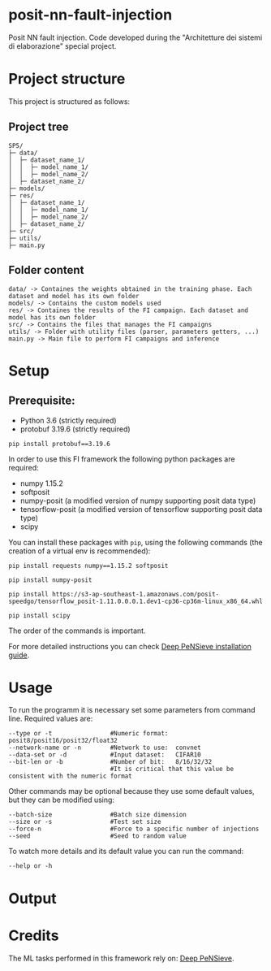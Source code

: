 # posit-nn-fault-injection
Posit NN fault injection. Code developed during the "Architetture dei sistemi di elaborazione" special project.

# Project structure

This project is structured as follows:

## Project tree
```
SP5/
├─ data/
│  ├─ dataset_name_1/
│  │  ├─ model_name_1/
│  │  ├─ model_name_2/
│  ├─ dataset_name_2/
├─ models/
├─ res/
│  ├─ dataset_name_1/
│  │  ├─ model_name_1/
│  │  ├─ model_name_2/
│  ├─ dataset_name_2/
├─ src/
├─ utils/
├─ main.py
```

## Folder content
```
data/ -> Containes the weights obtained in the training phase. Each dataset and model has its own folder
models/ -> Contains the custom models used
res/ -> Containes the results of the FI campaign. Each dataset and model has its own folder
src/ -> Contains the files that manages the FI campaigns
utils/ -> Folder with utility files (parser, parameters getters, ...)
main.py -> Main file to perform FI campaigns and inference
```

# Setup
## Prerequisite:
- Python 3.6 (strictly required)
- protobuf 3.19.6 (strictly required)
```
pip install protobuf==3.19.6
```
In order to use this FI framework the following python packages are required:

- numpy 1.15.2
- softposit
- numpy-posit (a modified version of numpy supporting posit data type)
- tensorflow-posit (a modified version of tensorflow supporting posit data type)
- scipy

You can install these packages with `pip`, using the following commands (the creation of a virtual env is recommended):

```
pip install requests numpy==1.15.2 softposit

pip install numpy-posit

pip install https://s3-ap-southeast-1.amazonaws.com/posit-speedgo/tensorflow_posit-1.11.0.0.0.1.dev1-cp36-cp36m-linux_x86_64.whl

pip install scipy
```

The order of the commands is important.

For more detailed instructions you can check [Deep PeNSieve installation guide](https://github.com/RaulMurillo/deep-pensieve/blob/master/README.md#installation).

# Usage
To run the programm it is necessary set some parameters from command line. 
Required values are:
```
--type or -t                #Numeric format:  posit8/posit16/posit32/float32        
--network-name or -n        #Network to use:  convnet
--data-set or -d            #Input dataset:   CIFAR10     
--bit-len or -b             #Number of bit:   8/16/32/32
                            #It is critical that this value be consistent with the numeric format
```

Other commands may be optional because they use some default values, but they can be modified using: 
```
--batch-size                #Batch size dimension  
--size or -s                #Test set size
--force-n                   #Force to a specific number of injections
--seed                      #Seed to random value
```

To watch more details and its default value you can run the command:
```
--help or -h
```

# Output

# Credits
The ML tasks performed in this framework rely on: [Deep PeNSieve](https://github.com/RaulMurillo/deep-pensieve/).